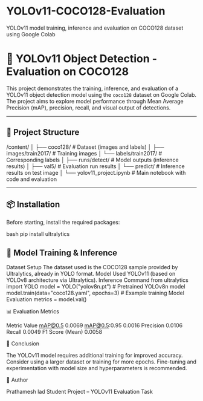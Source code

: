 # YOLOv11-COCO128-Evaluation
YOLOv11 model training, inference and evaluation on COCO128 dataset using Google Colab
# 🧠 YOLOv11 Object Detection - Evaluation on COCO128

This project demonstrates the training, inference, and evaluation of a YOLOv11 object detection model using the `coco128` dataset on Google Colab. The project aims to explore model performance through Mean Average Precision (mAP), precision, recall, and visual output of detections.

---

## 📁 Project Structure

/content/ │ ├── coco128/ # Dataset (images and labels) │ ├── images/train2017/ # Training images │ └── labels/train2017/ # Corresponding labels │ ├── runs/detect/ # Model outputs (inference results) │ ├── val5/ # Evaluation run results │ └── predict/ # Inference results on test image │ └── yolov11_project.ipynb # Main notebook with code and evaluation


---

## 📦 Installation

Before starting, install the required packages:

bash
pip install ultralytics

## 🚀 Model Training & Inference

Dataset Setup
The dataset used is the COCO128 sample provided by Ultralytics, already in YOLO format.
Model Used
YOLOv11 (based on YOLOv8 architecture via Ultralytics).
Inference Command
from ultralytics import YOLO
model = YOLO("yolov8n.pt")  # Pretrained YOLOv8n model
model.train(data="coco128.yaml", epochs=3)  # Example training
Model Evaluation
metrics = model.val()

📊 Evaluation Metrics


Metric	Value
mAP@0.5	0.0069
mAP@0.5:0.95	0.0016
Precision	0.0106
Recall	0.0049
F1 Score (Mean)	0.0058


📝 Conclusion

The YOLOv11 model requires additional training for improved accuracy.
Consider using a larger dataset or training for more epochs.
Fine-tuning and experimentation with model size and hyperparameters is recommended.

📌 Author

Prathamesh lad
Student Project – YOLOv11 Evaluation Task
